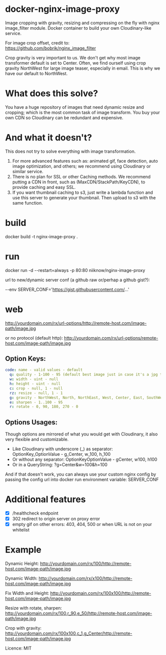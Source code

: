 # docker-nginx-image-proxy
Image cropping with gravity, resizing and compressing on the fly with nginx image_filter module.  Docker container to build your own Cloudinary-like service.

For image crop offset, credit to: https://github.com/bobrik/nginx_image_filter

Crop gravity is very important to us.  We don't get why most image transformer default is set to Center.  Often, we find ourself using crop gravity NorthWest for large image teaser, especially in email.  This is why we have our default to NorthWest.  

# What does this solve?
You have a huge repository of images that need dynamic resize and cropping; which is the most common task of image transform.  You buy your own CDN so Cloudinary can be redundant and expensive.

# And what it doesn't?
This does not try to solve everything with image transformation.

1.  For more advanced features such as: animated gif, face detection, auto image optimization, and others; we recommend using Cloudinary or similar service.
2.  There is no plan for SSL or other Caching methods.  We recommend putting a CDN in front, such as (MaxCDN/StackPath/KeyCDN), to provide caching and easy SSL.
3.  If you want thumbnail caching to s3, just write a lambda function and use this server to generate your thumbnail.  Then upload to s3 with the same function.

# build
docker build -t nginx-image-proxy .

# run
docker run -d --restart=always -p 80:80 niiknow/nginx-image-proxy

url to new/dynamic server conf (a github raw or/perhap a github gist?):

--env SERVER_CONF='https://gist.githubusercontent.com/...'

# web
http://yourdomain.com/rx/url-options/http://remote-host.com/image-path/image.jpg

or no protocol (default http): http://yourdomain.com/rx/url-options/remote-host.com/image-path/image.jpg

Option Keys:
-------------

```yml
code: name - valid values - default
  q: quality - 1-100 - 95 (default best image just in case it's a jpg that already has been optimized) 
  w: width - uint - null
  h: height - uint - null
  c: crop - null, 1 - null
  rz: resize - null, 1 - 1
  g: gravity - NorthWest, North, NorthEast, West, Center, East, SouthWest, South, SouthEast *case-sensitive* - NorthWest
  e: sharpen - 1..100 - 95
  r: rotate - 0, 90, 180, 270 - 0
```

Options Usages:
----------------

Though options are mirrored of what you would get with Cloudinary, it also very flexible and customizable.

* Like Cloudinary with underscore (_) as separator:  OptionKey_OptionValue - g_Center, w_100, h_100
* Or without any separator: OptionKeyOptionValue - gCenter, w100, h100
* Or in a QueryString: ?g=Center&w=100&h=100

And if that doesn't work, you can always use your custom nginx config by passing the config url into docker run environment variable: SERVER_CONF

# Additional features
- [x] /healthcheck endpoint
- [x] 302 redirect to origin server on proxy error
- [x] empty gif on other errors: 403, 404, 500 or when URL is not on your whitelist

# Example 

Dynamic Height: http://yourdomain.com/rx/100/http://remote-host.com/image-path/image.jpg

Dynamic Width: http://yourdomain.com/rx/x100/http://remote-host.com/image-path/image.jpg

Fix Width and Height: http://yourdomain.com/rx/100x100/http://remote-host.com/image-path/image.jpg

Resize with rotate, sharpen: http://yourdomain.com/rx/100,r_90,e_50/http://remote-host.com/image-path/image.jpg

Crop with gravity: http://yourdomain.com/rx/100x100,c_1,g_Center/http://remote-host.com/image-path/image.jpg

Licence: MIT
